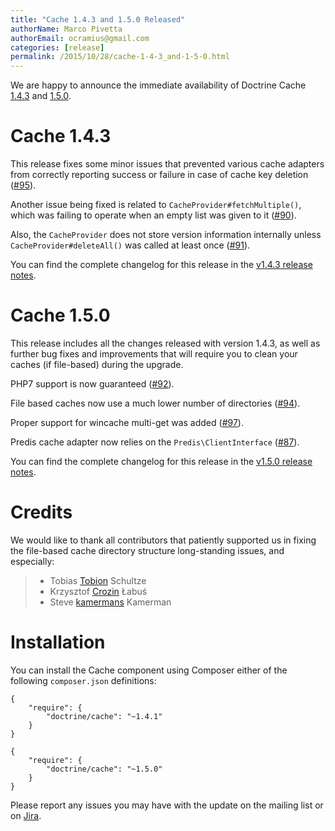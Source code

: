 ```yaml
---
title: "Cache 1.4.3 and 1.5.0 Released"
authorName: Marco Pivetta
authorEmail: ocramius@gmail.com
categories: [release]
permalink: /2015/10/28/cache-1-4-3_and-1-5-0.html
---
```

We are happy to announce the immediate availability of Doctrine Cache
[1.4.3](https://github.com/doctrine/cache/releases/tag/v1.4.3) and
[1.5.0](https://github.com/doctrine/cache/releases/tag/v1.5.0).

Cache 1.4.3
===========

This release fixes some minor issues that prevented various cache
adapters from correctly reporting success or failure in case of cache
key deletion ([\#95](https://github.com/doctrine/cache/pull/95)).

Another issue being fixed is related to `CacheProvider#fetchMultiple()`,
which was failing to operate when an empty list was given to it
([\#90](https://github.com/doctrine/cache/pull/90)).

Also, the `CacheProvider` does not store version information internally
unless `CacheProvider#deleteAll()` was called at least once
([\#91](https://github.com/doctrine/cache/pull/91)).

You can find the complete changelog for this release in the [v1.4.3
release notes](https://github.com/doctrine/cache/releases/tag/v1.4.3).

Cache 1.5.0
===========

This release includes all the changes released with version 1.4.3, as
well as further bug fixes and improvements that will require you to
clean your caches (if file-based) during the upgrade.

PHP7 support is now guaranteed
([\#92](https://github.com/doctrine/cache/pull/92)).

File based caches now use a much lower number of directories
([\#94](https://github.com/doctrine/cache/pull/94)).

Proper support for wincache multi-get was added
([\#97](https://github.com/doctrine/cache/pull/97)).

Predis cache adapter now relies on the `Predis\ClientInterface`
([\#87](https://github.com/doctrine/cache/pull/87)).

You can find the complete changelog for this release in the [v1.5.0
release notes](https://github.com/doctrine/cache/releases/tag/v1.5.0).

Credits
=======

We would like to thank all contributors that patiently supported us in
fixing the file-based cache directory structure long-standing issues,
and especially:

> -   Tobias [Tobion](https://github.com/Tobion) Schultze
> -   Krzysztof [Crozin](https://github.com/Crozin) Łabuś
> -   Steve [kamermans](https://github.com/kamermans) Kamerman

Installation
============

You can install the Cache component using Composer either of the
following `composer.json` definitions:

~~~~ {.sourceCode .json}
{
    "require": {
        "doctrine/cache": "~1.4.1"
    }
}
~~~~

~~~~ {.sourceCode .json}
{
    "require": {
        "doctrine/cache": "~1.5.0"
    }
}
~~~~

Please report any issues you may have with the update on the mailing
list or on [Jira](https://www.doctrine-project.org/jira).
